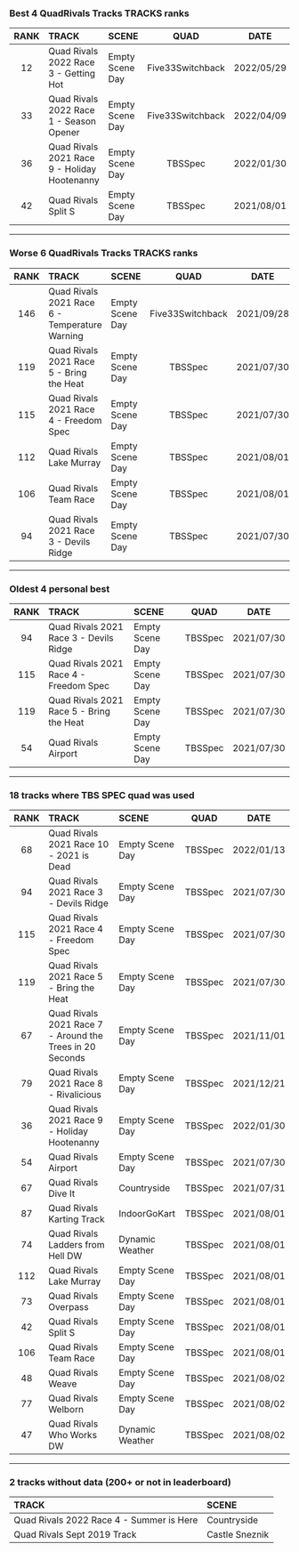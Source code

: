 ### Best 4 QuadRivals Tracks TRACKS ranks
|RANK|TRACK|SCENE|QUAD|DATE|
|:---:|:---|:---|:---:|:---:|
|12|Quad Rivals 2022 Race 3 - Getting Hot|Empty Scene Day|Five33Switchback|2022/05/29|
|33|Quad Rivals 2022 Race 1 - Season Opener|Empty Scene Day|Five33Switchback|2022/04/09|
|36|Quad Rivals 2021 Race 9 - Holiday Hootenanny|Empty Scene Day|TBSSpec|2022/01/30|
|42|Quad Rivals Split S|Empty Scene Day|TBSSpec|2021/08/01|
---
### Worse 6 QuadRivals Tracks TRACKS ranks
|RANK|TRACK|SCENE|QUAD|DATE|
|:---:|:---|:---|:---:|:---:|
|146|Quad Rivals 2021 Race 6 - Temperature Warning|Empty Scene Day|Five33Switchback|2021/09/28|
|119|Quad Rivals 2021 Race 5 - Bring the Heat|Empty Scene Day|TBSSpec|2021/07/30|
|115|Quad Rivals 2021 Race 4 - Freedom Spec|Empty Scene Day|TBSSpec|2021/07/30|
|112|Quad Rivals Lake Murray|Empty Scene Day|TBSSpec|2021/08/01|
|106|Quad Rivals Team Race|Empty Scene Day|TBSSpec|2021/08/01|
|94|Quad Rivals 2021 Race 3 - Devils Ridge|Empty Scene Day|TBSSpec|2021/07/30|
---
### Oldest 4 personal best
|RANK|TRACK|SCENE|QUAD|DATE|
|:---:|:---|:---|:---:|:---:|
|94|Quad Rivals 2021 Race 3 - Devils Ridge|Empty Scene Day|TBSSpec|2021/07/30|
|115|Quad Rivals 2021 Race 4 - Freedom Spec|Empty Scene Day|TBSSpec|2021/07/30|
|119|Quad Rivals 2021 Race 5 - Bring the Heat|Empty Scene Day|TBSSpec|2021/07/30|
|54|Quad Rivals Airport|Empty Scene Day|TBSSpec|2021/07/30|
---
### 18 tracks where TBS SPEC quad was used
|RANK|TRACK|SCENE|QUAD|DATE|
|:---:|:---|:---|:---:|:---:|
|68|Quad Rivals 2021 Race 10 - 2021 is Dead|Empty Scene Day|TBSSpec|2022/01/13|
|94|Quad Rivals 2021 Race 3 - Devils Ridge|Empty Scene Day|TBSSpec|2021/07/30|
|115|Quad Rivals 2021 Race 4 - Freedom Spec|Empty Scene Day|TBSSpec|2021/07/30|
|119|Quad Rivals 2021 Race 5 - Bring the Heat|Empty Scene Day|TBSSpec|2021/07/30|
|67|Quad Rivals 2021 Race 7 - Around the Trees in 20 Seconds|Empty Scene Day|TBSSpec|2021/11/01|
|79|Quad Rivals 2021 Race 8 - Rivalicious|Empty Scene Day|TBSSpec|2021/12/21|
|36|Quad Rivals 2021 Race 9 - Holiday Hootenanny|Empty Scene Day|TBSSpec|2022/01/30|
|54|Quad Rivals Airport|Empty Scene Day|TBSSpec|2021/07/30|
|67|Quad Rivals Dive It|Countryside|TBSSpec|2021/07/31|
|87|Quad Rivals Karting Track|IndoorGoKart|TBSSpec|2021/08/01|
|74|Quad Rivals Ladders from Hell DW|Dynamic Weather|TBSSpec|2021/08/01|
|112|Quad Rivals Lake Murray|Empty Scene Day|TBSSpec|2021/08/01|
|73|Quad Rivals Overpass|Empty Scene Day|TBSSpec|2021/08/01|
|42|Quad Rivals Split S|Empty Scene Day|TBSSpec|2021/08/01|
|106|Quad Rivals Team Race|Empty Scene Day|TBSSpec|2021/08/01|
|48|Quad Rivals Weave|Empty Scene Day|TBSSpec|2021/08/02|
|77|Quad Rivals Welborn|Empty Scene Day|TBSSpec|2021/08/02|
|47|Quad Rivals Who Works DW|Dynamic Weather|TBSSpec|2021/08/02|
---
### 2 tracks without data (200+ or not in leaderboard)
|TRACK|SCENE|
|:---|:---|
|Quad Rivals 2022 Race 4 - Summer is Here|Countryside|
|Quad Rivals Sept 2019 Track|Castle Sneznik|
